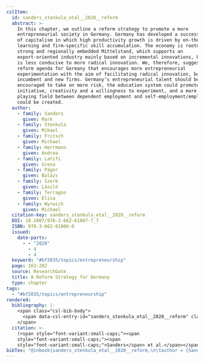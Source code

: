 ```yaml
---
cslItem:
  id: sanders_stenkula_etal__2020__reform
  abstract: >-
    In this chapter, we outline a reform strategy to promote a more
    entrepreneurial society in Germany. Germany has developed a successful model
    of capitalism in which high productivity growth is driven by on-the-job
    learning and firm-specific skill accumulation. The economy is rooted in a
    strong and regionally embedded Mittelstand, which supports an
    export-oriented industry mainly based on incremental innovations, but which
    is less conducive to more radical innovation. We, therefore, suggest a
    reform agenda for Germany that encourages more entrepreneurial
    experimentation with the aim of facilitating radical innovation, both in
    incumbent and new firms. Germany’s entrepreneurial talent should be
    encouraged to take on more risk, the education system could promote
    initiative, creativity and a willingness to experiment, and a more equal
    playing field between dependent employment and self-employment/employer
    could be created.
  author:
    - family: Sanders
      given: Mark
    - family: Stenkula
      given: Mikael
    - family: Fritsch
      given: Michael
    - family: Herrmann
      given: Andrea
    - family: Latifi
      given: Gresa
    - family: Páger
      given: Balázs
    - family: Szerb
      given: László
    - family: Terragno
      given: Elisa
    - family: Wyrwich
      given: Michael
  citation-key: sanders_stenkula_etal__2020__reform
  DOI: 10.1007/978-3-662-61007-7_7
  ISBN: 978-3-662-61006-0
  issued:
    date-parts:
      - - "2020"
        - 4
        - 4
  keyword: "#bf2035/topics/entrepreneurship"
  page: 163-202
  source: ResearchGate
  title: A Reform Strategy for Germany
  type: chapter
tags:
  - "#bf2035/topics/entrepreneurship"
rendered:
  bibliography: |-
    <span class="csl-bib-body">
      <span data-csl-entry-id="sanders_stenkula_etal__2020__reform" class="csl-entry"><span class='author-bib'>Sanders, Stenkula, M., Fritsch, M., Herrmann, A., Latifi, G., Páger, B., Szerb, L., Terragno, E., &#38; Wyrwich, M.</span>. <span class='date-bib'>(2020)</span>. <span class='title'><i><b><span style="font-style:normal;">A Reform Strategy for Germany</span></b></i></span> (S. 163–202). <span class='URL'><a href='https://doi.org/10.1007/978-3-662-61007-7_7'>LINK</a></span></span>
    </span>
  citation: >-
    (<span style="font-variant:small-caps;"><span
    style="font-variant:small-caps;"><span
    style="font-variant:small-caps;">Sanders</span> et al.</span></span>, 2020)
bibTex: "@inbook{sanders_stenkula_etal__2020__reform,\n\tauthor = {Sanders, Mark and Stenkula, Mikael and Fritsch, Michael and Herrmann, Andrea and Latifi, Gresa and P{\\' a}ger, Bal{\\' a}zs and Szerb, L{\\' a}szl{\\' o} and Terragno, Elisa and Wyrwich, Michael},\n\tdoi = {10.1007/978-3-662-61007-7_7},\n\tisbn = {978-3-662-61006-0},\n\tyear = {2020},\n\tmonth = {apr 4},\n\tpages = {163--202},\n\ttitle = {A {Reform} {Strategy} for {Germany}},\n}\n\n"
---
```

